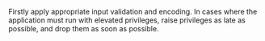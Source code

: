 Firstly apply appropriate input validation and encoding. In cases where the application must run with elevated privileges, raise privileges as late as possible, and drop them as soon as possible.
